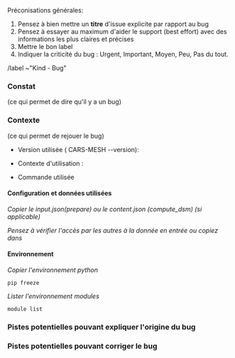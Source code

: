 Préconisations générales:

1. Pensez à bien mettre un **titre** d'issue explicite par rapport au bug
2. Pensez à essayer au maximum d'aider le support (best effort) avec des informations les plus claires et précises
3. Mettre le bon label
4. Indiquer la criticité du bug : Urgent, Important, Moyen, Peu, Pas du tout.

/label ~"Kind - Bug"

### Constat

(ce qui permet de dire qu'il y a un bug)

### Contexte

(ce qui permet de rejouer le bug)

- Version utilisée ( CARS-MESH --version):

- Contexte d'utilisation :

- Commande utilisée

#### Configuration et données utilisées

*Copier le input.json(prepare) ou le content.json (compute_dsm) (si applicable)*

*Pensez à vérifier l'accès par les autres à la donnée en entrée ou copiez dans*

#### Environnement

*Copier l'environnement python*

```
pip freeze
```

*Lister l'environnement modules*

```
module list
```

### Pistes potentielles pouvant expliquer l'origine du bug

### Pistes potentielles pouvant corriger le bug
